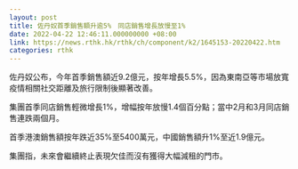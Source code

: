 ```yaml
---
layout: post
title: 佐丹奴首季銷售額升逾5%　同店銷售增長放慢至1%
date: 2022-04-22 12:46:11.000000000 +08:00
link: https://news.rthk.hk/rthk/ch/component/k2/1645153-20220422.htm
categories: rthk
---
```


佐丹奴公布，今年首季銷售額近9.2億元，按年增長5.5%，因為東南亞等市場放寬疫情相關社交距離及旅行限制後顯著改善。

集團首季同店銷售輕微增長1%，增幅按年放慢1.4個百分點；當中2月和3月同店銷售連跌兩個月。

首季港澳銷售額按年跌近35%至5400萬元，中國銷售額升1%至近1.9億元。

集團指，未來會繼續終止表現欠佳而沒有獲得大幅減租的門市。

